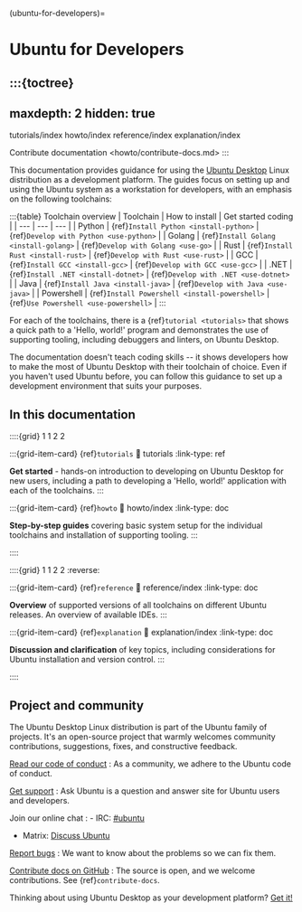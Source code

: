 (ubuntu-for-developers)=
# Ubuntu for Developers

:::{toctree}
---
maxdepth: 2
hidden: true
---
tutorials/index
howto/index
reference/index
explanation/index

Contribute documentation <howto/contribute-docs.md>
:::

This documentation provides guidance for using the [Ubuntu Desktop](https://ubuntu.com/desktop) Linux distribution as a development platform. The guides focus on setting up and using the Ubuntu system as a workstation for developers, with an emphasis on the following toolchains:

:::{table} Toolchain overview
| Toolchain | How to install | Get started coding |
| --- | --- | --- |
| Python | {ref}`Install Python <install-python>` | {ref}`Develop with Python <use-python>` |
| Golang | {ref}`Install Golang <install-golang>` | {ref}`Develop with Golang <use-go>` |
| Rust | {ref}`Install Rust <install-rust>` | {ref}`Develop with Rust <use-rust>` |
| GCC | {ref}`Install GCC <install-gcc>` | {ref}`Develop with GCC <use-gcc>` |
| .NET | {ref}`Install .NET <install-dotnet>` | {ref}`Develop with .NET <use-dotnet>` |
| Java | {ref}`Install Java <install-java>` | {ref}`Develop with Java <use-java>` |
| Powershell | {ref}`Install Powershell <install-powershell>` | {ref}`Use Powershell <use-powershell>` |
:::

For each of the toolchains, there is a {ref}`tutorial <tutorials>` that shows a quick path to a 'Hello, world!' program and demonstrates the use of supporting tooling, including debuggers and linters, on Ubuntu Desktop.

The documentation doesn't teach coding skills -- it shows developers how to make the most of Ubuntu Desktop with their toolchain of choice. Even if you haven't used Ubuntu before, you can follow this guidance to set up a development environment that suits your purposes.


## In this documentation

::::{grid} 1 1 2 2

:::{grid-item-card} {ref}`tutorials`
:link: tutorials
:link-type: ref

**Get started** - hands-on introduction to developing on Ubuntu Desktop for new users, including a path to developing a 'Hello, world!' application with each of the toolchains.
:::

:::{grid-item-card} {ref}`howto`
:link: howto/index
:link-type: doc

**Step-by-step guides** covering basic system setup for the individual toolchains and installation of supporting tooling.
:::

::::

::::{grid} 1 1 2 2
:reverse:

:::{grid-item-card} {ref}`reference`
:link: reference/index
:link-type: doc

**Overview** of supported versions of all toolchains on different Ubuntu releases. An overview of available IDEs.
:::

:::{grid-item-card} {ref}`explanation`
:link: explanation/index
:link-type: doc

**Discussion and clarification** of key topics, including considerations for Ubuntu installation and version control.
:::

::::


## Project and community

The Ubuntu Desktop Linux distribution is part of the Ubuntu family of projects. It's an open-source project that warmly welcomes community contributions, suggestions, fixes, and constructive feedback.

[Read our code of conduct](https://ubuntu.com/community/ethos/code-of-conduct)
: As a community, we adhere to the Ubuntu code of conduct.

[Get support](https://askubuntu.com/)
: Ask Ubuntu is a question and answer site for Ubuntu users and developers.

Join our online chat
: - IRC: [#ubuntu](https://web.libera.chat/gamja/?channels=%23ubuntu)
  - Matrix: [Discuss Ubuntu](https://matrix.to/#/#discuss:ubuntu.com)

[Report bugs](https://github.com/canonical/ubuntu-for-developers-docs/issues/new)
: We want to know about the problems so we can fix them.

[Contribute docs on GitHub](https://github.com/canonical/ubuntu-for-developers-docs)
: The source is open, and we welcome contributions. See {ref}`contribute-docs`.

Thinking about using Ubuntu Desktop as your development platform? [Get it!](https://ubuntu.com/desktop/developers)
